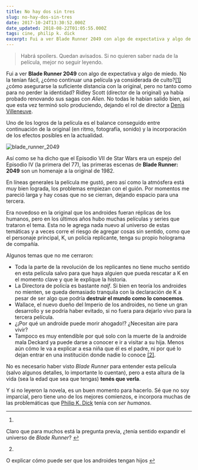 ```yaml
---
title: No hay dos sin tres
slug: no-hay-dos-sin-tres
date: 2017-10-24T13:30:52.000Z
date_updated: 2018-08-22T01:05:55.000Z
tags: cine, philip k. dick
excerpt: Fui a ver Blade Runner 2049 con algo de expectativa y algo de miedo. No la tenían fácil, ¿cómo continuar una película ya considerada de culto?
---
```


> Habrá spoilers. Quedan avisados. Si no quieren saber nada de la película, mejor no seguir leyendo.

Fui a ver **Blade Runner 2049** con algo de expectativa y algo de miedo. No la tenían fácil, ¿cómo continuar una película ya considerada de culto?[[1]](#fn1) ¿cómo asegurarse la suficiente distancia con la original, pero no tanto como para no perder la identidad? Ridley Scott (director de la original) ya había probado renovando sus sagas con *Alien*. No todas le habían salido bien, así que esta vez terminó solo produciendo, dejando el rol de director a [Denis Villeneuve](https://es.wikipedia.org/wiki/Denis_Villeneuve).

Uno de los logros de la película es el balance conseguido entre continuación de la original (en ritmo, fotografía, sonido) y la incorporación de los efectos posibles en la actualidad.

![blade_runner_2049](/assets/images/2017/10/blade_runner_2049.png)

Así como se ha dicho que el Episodio VII de Star Wars era un espejo del Episodio IV (la primera del 77), las primeras escenas de **Blade Runner: 2049** son un homenaje a la original de 1982.

En líneas generales la película me gustó, pero así como la atmósfera está muy bien lograda, los problemas empiezan con el guión. Por momentos me pareció larga y hay cosas que no se cierran, dejando espacio para una tercera.

Era novedoso en la original que los androides fueran réplicas de los humanos, pero en los últimos años hubo muchas películas y series que trataron el tema. Esta no le agrega nada nuevo al universo de estas temáticas y a veces corre el riesgo de agregar cosas sin sentido, como que el personaje principal, K, un policía replicante, tenga su propio holograma de compañía.

Algunos temas que no me cerraron:

- Toda la parte de la revolución de los replicantes no tiene mucho sentido en esta película salvo para que haya alguien que pueda rescatar a K en el momento clave y que le explique la historia.
- La Directora de policía es bastante *naif*. Si bien en teoría los androides no mienten, se queda demasiado tranquila con la declaración de K a pesar de ser algo que podría **destruir el mundo como lo conocemos**.
- Wallace, el nuevo dueño del Imperio de los androides, no tiene un gran desarrollo y se podría haber evitado, si no fuera para dejarlo vivo para la tercera película.
- ¿¡Por qué un androide puede morir ahogado!? ¿Necesitan aire para vivir?
- Tampoco es muy entendible por qué solo con la muerte de la androide mala Deckard ya puede darse a conocer e ir a visitar a su hija. Menos aún cómo le va a explicar a esa niña que él es el padre, ni por qué lo dejan entrar en una institución donde nadie lo conoce [[2]](#fn2).

No es necesario haber visto *Blade Runner* para entender esta película (salvo algunos detalles, lo importante lo cuentan), pero a esta altura de la vida (sea la edad que sea que tengas) **tenés que verla**.

Y si no leyeron la novela, es un buen momento para hacerlo. Sé que no soy imparcial, pero tiene uno de los mejores comienzos, e incorpora muchas de las problemáticas que [Philip K. Dick](https://es.wikipedia.org/wiki/Philip_K._Dick) tenía con *ser humanos*.

---

1. 
Claro que para muchos está la pregunta previa, ¿tenía sentido expandir el universo de *Blade Runner*? [↩︎](#fnref1)

2. 
O explicar cómo puede ser que los androides tengan hijos [↩︎](#fnref2)
